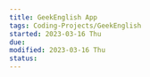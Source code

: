 ```yaml
---
title: GeekEnglish App
tags: Coding-Projects/GeekEnglish
started: 2023-03-16 Thu
due:
modified: 2023-03-16 Thu
status:
---
```

